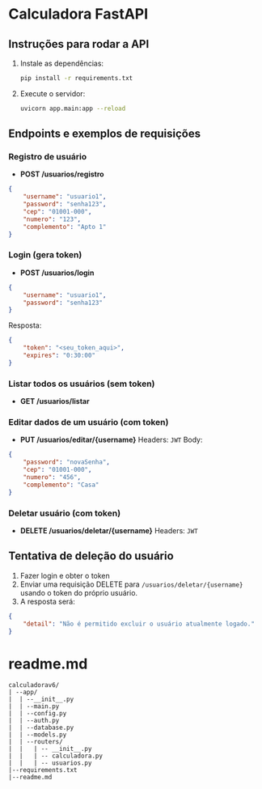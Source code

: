 # Calculadora FastAPI

## Instruções para rodar a API

1. Instale as dependências:
	 ```bash
	 pip install -r requirements.txt
	 ```
2. Execute o servidor:
	 ```bash
	 uvicorn app.main:app --reload
	 ```

## Endpoints e exemplos de requisições

### Registro de usuário
- **POST /usuarios/registro**
```json
{
	"username": "usuario1",
	"password": "senha123",
	"cep": "01001-000",
	"numero": "123",
	"complemento": "Apto 1"
}
```

### Login (gera token)
- **POST /usuarios/login**
```json
{
	"username": "usuario1",
	"password": "senha123"
}
```
Resposta:
```json
{
	"token": "<seu_token_aqui>",
	"expires": "0:30:00"
}
```

### Listar todos os usuários (sem token)
- **GET /usuarios/listar**

### Editar dados de um usuário (com token)
- **PUT /usuarios/editar/{username}**
Headers: `JWT`
Body:
```json
{
	"password": "novaSenha",
	"cep": "01001-000",
	"numero": "456",
	"complemento": "Casa"
}
```

### Deletar usuário (com token)
- **DELETE /usuarios/deletar/{username}**
Headers: `JWT`

## Tentativa de deleção do usuário

1. Fazer login e obter o token
2. Enviar uma requisição DELETE para `/usuarios/deletar/{username}` usando o token do próprio usuário.
3. A resposta será:
```json
{
	"detail": "Não é permitido excluir o usuário atualmente logado."
}
```
# readme.md
```
calculadorav6/
| --app/
|  | --__init__.py
|  | --main.py
|  | --config.py
|  | --auth.py
|  | --database.py
|  | --models.py
|  | --routers/
|  |   | -- __init__.py
|  |   | -- calculadora.py
|  |   | -- usuarios.py
|--requirements.txt
|--readme.md
```